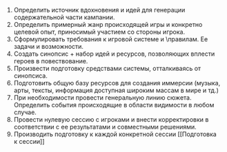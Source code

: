 1. Определить источник вдохновения и идей для генерации содержательной части кампании.
2. Определить примерный жанр происходящей игры и конкретно целевой опыт, приносимый участием со стороны игрока.
3. Сформулировать требования к игровой системе и \правилам. Ее задачи и возможности.
4. Создать синопсис + набор идей и ресурсов, позволяющих вплести героев в повествование.
5. Произвести подготовку средствами системы, отталкиваясь от синопсиса.
6. Подготовить общую базу ресурсов для создания иммерсии (музыка, арты, тексты, информация доступная широким массам в мире и тд.)
7. При необходимости провести генеральную линию сюжета. Определить события происходящие в области видимости в любом случае.
8. Провести нулевую сессию с игроками и внести корректировки в соответствии с ее результатами и совместными решениями.
9. Производить подготовку к каждой конкретной сессии [[Подготовка к сессии]] 